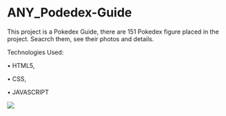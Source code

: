 ﻿# ANY_Podedex-Guide


 This project is a Pokedex Guide, there are 151 Pokedex figure placed in the project. Seacrch them, see their photos and details. 



 Technologies Used: 

 • HTML5, 

 • CSS,

 • JAVASCRIPT




 <img src="https://github.com/ANoyanyasadi/ANY_Podedex-Guide/blob/main/Gif.gif" width="auto">
